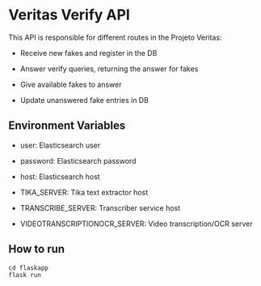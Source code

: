 # Veritas Verify API

This API is responsible for different routes in the Projeto Veritas:

* Receive new fakes and register in the DB

* Answer verify queries, returning the answer for fakes

* Give available fakes to answer

* Update unanswered fake entries in DB

## Environment Variables

* user: Elasticsearch user

* password: Elasticsearch password

* host: Elasticsearch host

* TIKA_SERVER: Tika text extractor host

* TRANSCRIBE_SERVER: Transcriber service host

* VIDEOTRANSCRIPTIONOCR_SERVER: Video transcription/OCR server

## How to run

```shell script
cd flaskapp
flask run
```
